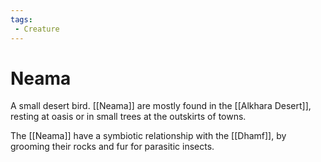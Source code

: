 ```yaml
---
tags:
 - Creature
---
```


# Neama

A small desert bird. [[Neama]] are mostly found in the [[Alkhara Desert]], resting at oasis or in small trees at the outskirts of towns.

The [[Neama]] have a symbiotic relationship with the [[Dhamf]], by grooming their rocks and fur for parasitic insects.